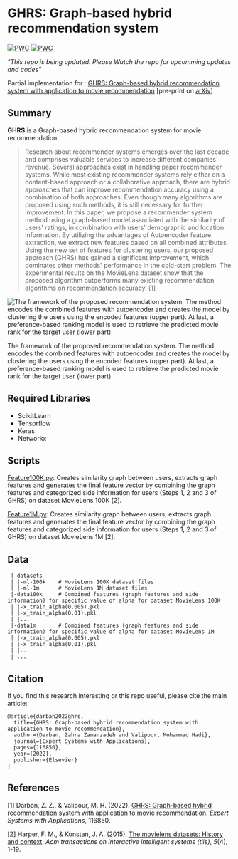 # GHRS: Graph-based hybrid recommendation system

[![PWC](https://img.shields.io/endpoint.svg?url=https://paperswithcode.com/badge/ghrs-graph-based-hybrid-recommendation-system/collaborative-filtering-on-movielens-100k)](https://paperswithcode.com/sota/collaborative-filtering-on-movielens-100k?p=ghrs-graph-based-hybrid-recommendation-system)
[![PWC](https://img.shields.io/endpoint.svg?url=https://paperswithcode.com/badge/ghrs-graph-based-hybrid-recommendation-system/collaborative-filtering-on-movielens-1m)](https://paperswithcode.com/sota/collaborative-filtering-on-movielens-1m?p=ghrs-graph-based-hybrid-recommendation-system)

*"This repo is being updated. Please Watch the repo for upcomming updates and codes"*

Partial implementation for : [GHRS: Graph-based hybrid recommendation system with application to movie recommendation](https://doi.org/10.1016/j.eswa.2022.116850) [pre-print on [arXiv](https://doi.org/10.48550/arXiv.2111.11293)]
## Summary
**GHRS** is a Graph-based hybrid recommendation system for movie recommendation
> Research about recommender systems emerges over the last decade and comprises valuable services to increase different companies' revenue. Several approaches exist in handling paper recommender systems. While most existing recommender systems rely either on a content-based approach or a collaborative approach, there are hybrid approaches that can improve recommendation accuracy using a combination of both approaches. Even though many algorithms are proposed using such methods, it is still necessary for further improvement. In this paper, we propose a recommender system method using a graph-based model associated with the similarity of users' ratings, in combination with users' demographic and location information. By utilizing the advantages of Autoencoder feature extraction, we extract new features based on all combined attributes. Using the new set of features for clustering users, our proposed approach (GHRS) has gained a significant improvement, which dominates other methods' performance in the cold-start problem. The experimental results on the MovieLens dataset show that the proposed algorithm outperforms many existing recommendation algorithms on recommendation accuracy. [1]


![The framework of the proposed recommendation system. The method encodes the combined features with autoencoder and creates the model by clustering the users using the encoded features (upper part). At last, a preference-based ranking model is used to retrieve the predicted movie rank for the target user (lower part)](https://raw.githubusercontent.com/hadoov/GHRS/main/Figs/ghrs-structure.png)

The framework of the proposed recommendation system. The method encodes the combined features with autoencoder and creates the model by clustering the users using the encoded features (upper part). At last, a preference-based ranking model is used to retrieve the predicted movie rank for the target user (lower part)

## Required Libraries
- ScikitLearn
- Tensorflow
- Keras
- Networkx

## Scripts

[Feature100K.py](https://github.com/hadoov/GHRS/blob/main/Features100K.py): Creates similarity graph between users, extracts graph features and generates the final feature vector by combining the graph features and categorized side information for users (Steps 1, 2 and 3 of GHRS) on dataset MovieLens 100K [2].

[Feature1M.py](https://github.com/hadoov/GHRS/blob/main/Features1M.py): Creates similarity graph between users, extracts graph features and generates the final feature vector by combining the graph features and categorized side information for users (Steps 1, 2 and 3 of GHRS) on dataset MovieLens 1M [2].

## Data

     |-datasets
     | |-ml-100k	# MovieLens 100K dataset files
     | |-ml-1m		# MovieLens 1M dataset files
     |-data100k		# Combined features (graph features and side information) for specific value of alpha for dataset MovieLens 100K
     | |-x_train_alpha(0.005).pkl
     | |-x_train_alpha(0.01).pkl
     | |...
     |-data1m		# Combined features (graph features and side information) for specific value of alpha for dataset MovieLens 1M
     | |-x_train_alpha(0.005).pkl
     | |-x_train_alpha(0.01).pkl
     | |...
     | ...

## Citation
If you find this research interesting or this repo useful, please cite the main article:

    @article{darban2022ghrs,
      title={GHRS: Graph-based hybrid recommendation system with application to movie recommendation},
      author={Darban, Zahra Zamanzadeh and Valipour, Mohammad Hadi},
      journal={Expert Systems with Applications},
      pages={116850},
      year={2022},
      publisher={Elsevier}
    }

## References
[1] Darban, Z. Z., & Valipour, M. H. (2022). [GHRS: Graph-based hybrid recommendation system with application to movie recommendation](https://www.sciencedirect.com/science/article/abs/pii/S0957417422003025). _Expert Systems with Applications_, 116850.

[2] Harper, F. M., & Konstan, J. A. (2015). [The movielens datasets: History and context](https://dl.acm.org/doi/10.1145/2827872). _Acm transactions on interactive intelligent systems (tiis)_, _5_(4), 1-19.
